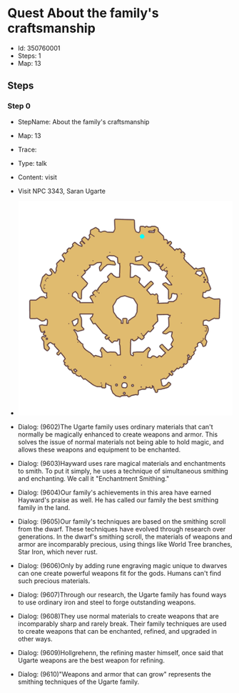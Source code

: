 # Quest About the family's craftsmanship

- Id: 350760001
- Steps: 1
- Map: 13

## Steps

### Step 0
- StepName:  About the family's craftsmanship
- Map:  13
- Trace:  
- Type:  talk
- Content:  visit
- Visit NPC 3343, Saran Ugarte

- ![images/350760001_0.png](images/350760001_0.png)
- Dialog: (9602)The Ugarte family uses ordinary materials that can't normally be magically enhanced to create weapons and armor. This solves the issue of normal materials not being able to hold magic, and allows these weapons and equipment to be enchanted. 
- Dialog: (9603)Hayward uses rare magical materials and enchantments to smith. To put it simply, he uses a technique of simultaneous smithing and enchanting. We call it "Enchantment Smithing." 
- Dialog: (9604)Our family's achievements in this area have earned Hayward's praise as well. He has called our family the best smithing family in the land. 
- Dialog: (9605)Our family's techniques are based on the smithing scroll from the dwarf. These techniques have evolved through research over generations. In the dwarf's smithing scroll, the materials of weapons and armor are incomparably precious, using things like World Tree branches, Star Iron, which never rust.
- Dialog: (9606)Only by adding rune engraving magic unique to dwarves can one create powerful weapons fit for the gods. Humans can't find such precious materials.
- Dialog: (9607)Through our research, the Ugarte family has found ways to use ordinary iron and steel to forge outstanding weapons.
- Dialog: (9608)They use normal materials to create weapons that are incomparably sharp and rarely break. Their family techniques are used to create weapons that can be enchanted, refined, and upgraded in other ways.
- Dialog: (9609)Hollgrehenn, the refining master himself, once said that Ugarte weapons are the best weapon for refining.
- Dialog: (9610)"Weapons and armor that can grow" represents the smithing techniques of the Ugarte family.


